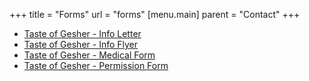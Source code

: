 +++
title = "Forms"
url = "forms"
[menu.main]
parent = "Contact"
+++

- [Taste of Gesher - Info Letter](#)
- [Taste of Gesher - Info Flyer](#)
- [Taste of Gesher - Medical Form](#)
- [Taste of Gesher - Permission Form](#)